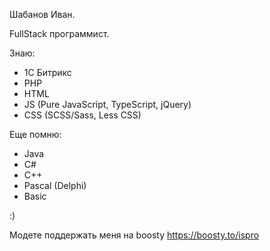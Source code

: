 Шабанов Иван.

FullStack программист.

Знаю:
- 1C Битрикс
- PHP
- HTML
- JS (Pure JavaScript, TypeScript, jQuery)
- CSS (SCSS/Sass, Less CSS)

Еще помню:
- Java
- C#
- C++
- Pascal (Delphi)
- Basic

:)


Модете поддержать меня на boosty https://boosty.to/ispro


<!---
IvanShabanov/IvanShabanov is a ✨ special ✨ repository because its `README.md` (this file) appears on your GitHub profile.
You can click the Preview link to take a look at your changes.
--->
